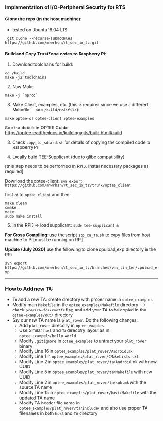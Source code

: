 ### Implementation of I/O-Peripheral Security for RTS

#### Clone the repo (in the host machine):

* tested on Ubuntu 16.04 LTS

` git clone --recurse-submodules https://github.com/mnwrhsn/rt_sec_io_tz.git`

#### Build and Copy TrustZone codes to Raspberry Pi:

1. Download toolchains for build:

```
cd /build
make -j2 toolchains
```

2. Now Make:

```
make -j `nproc`
```

3. Make Client, examples, etc. (this is required since we use a different Makefile -- see `/build/Makefile`):

```
make optee-os optee-client optee-examples
```

See the details in OPTEE Guide: https://optee.readthedocs.io/building/gits/build.html#build

3. Check `copy_to_sdcard.sh` for details of copying the compiled code to Raspberry Pi

4. Locally bulid TEE-Supplicant (due to glibc compatibility) 

[this step needs to be performed in RPi3. Install necessary packages as required]

Download the optee-client:
`svn export https://github.com/mnwrhsn/rt_sec_io_tz/trunk/optee_client`

first `cd` to `optee_client`
and then:
```
make clean
cmake .
make
sudo make install
```

5. In the RPi3 -> load supplicant: `sudo tee-supplicant &`

**For Cross Compiling:** use the script `scp_ca_ta.sh` to copy files from host machine to PI [must be running on RPi] 

**Update (July 2020)**
use the following to clone cpuload_exp directory in the RPi

`svn export https://github.com/mnwrhsn/rt_sec_io_tz/branches/van_lin_ker/cpuload_exp`

----

### How to Add new TA:

* To add a new TA: create directory with proper name in `optee_examples`
* Modify main `Makefile` in the `optee_examples/Makefile` directory --> check `prepare-for-rootfs` flag and add your TA to be copied in the `optee-examples/out/` directory
* Say our new TA name is `plat_rover`. Do the following changes:
  - Add `plat_rover` direcotry in `optee_exaples`
  - Use Similar `host` and `TA` direcotry layout as in `optee_exampels/hello_world`
  - Modify `.gitignore` in `optee_examples` to untract your `plat_rover` binary
  - Modify Line 16 in `optee_examples/plat_rover/Android.mk`
  - Modify Line 1 in `optee_examples/plat_rover/CMakeLists.txt`
  - Modify Line 2 in `optee_examples/plat_rover/ta/Android.mk` with new UUID
  - Modify Line 5 in `optee_examples/plat_rover/ta/Makefile` with new UUID
  - Modify Line 2 in `optee_examples/plat_rover/ta/sub.mk` with the source TA name
  - Modify Line 15 in `optee_examples/plat_rover/host/Makefile` with the updated TA name
  - Modify TA header file name in `optee_examples/plat_rover/ta/include/` and also use proper TA filenames in both `host` and `TA` directory

